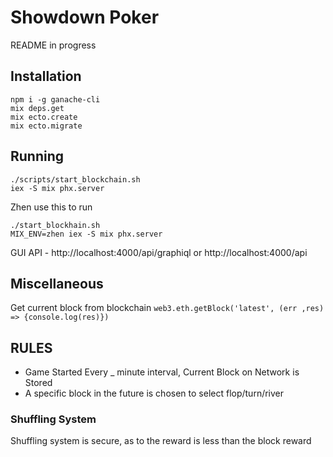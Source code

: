 # Showdown Poker
README in progress

## Installation
```
npm i -g ganache-cli
mix deps.get
mix ecto.create
mix ecto.migrate
```

## Running
```
./scripts/start_blockchain.sh
iex -S mix phx.server
```

Zhen use this to run
```
./start_blockhain.sh
MIX_ENV=zhen iex -S mix phx.server
```

GUI API - http://localhost:4000/api/graphiql
or
http://localhost:4000/api



## Miscellaneous

Get current block from blockchain
`web3.eth.getBlock('latest', (err ,res) => {console.log(res)})`

## RULES
  - Game Started Every _ minute interval, Current Block on Network is Stored
  - A specific block in the future is chosen to select flop/turn/river




### Shuffling System
Shuffling system is secure, as to the reward is less than the block reward
